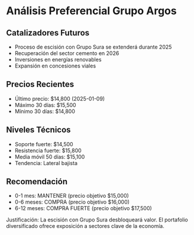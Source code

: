 # Análisis Preferencial Grupo Argos

## Catalizadores Futuros
- Proceso de escisión con Grupo Sura se extenderá durante 2025
- Recuperación del sector cemento en 2026
- Inversiones en energías renovables
- Expansión en concesiones viales

## Precios Recientes
- Último precio: $14,800 (2025-01-09)
- Máximo 30 días: $15,500
- Mínimo 30 días: $14,800

## Niveles Técnicos
- Soporte fuerte: $14,500
- Resistencia fuerte: $15,800
- Media móvil 50 días: $15,100
- Tendencia: Lateral bajista

## Recomendación
- 0-1 mes: MANTENER (precio objetivo $15,000)
- 0-6 meses: COMPRA (precio objetivo $16,000)
- 6-12 meses: COMPRA FUERTE (precio objetivo $17,500)

Justificación: La escisión con Grupo Sura desbloqueará valor. El portafolio diversificado ofrece exposición a sectores clave de la economía.
